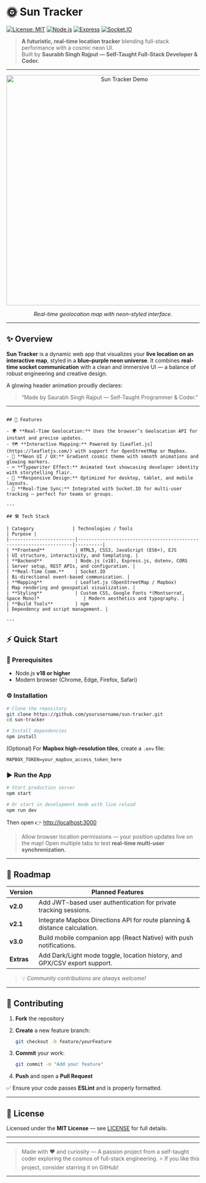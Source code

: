 
# 🌞 Sun Tracker

[![License: MIT](https://img.shields.io/badge/License-MIT-yellow.svg)](https://opensource.org/licenses/MIT)
[![Node.js](https://img.shields.io/badge/Node.js-v18-green.svg)](https://nodejs.org/)
[![Express](https://img.shields.io/badge/Express-4.18-blue.svg)](https://expressjs.com/)
[![Socket.IO](https://img.shields.io/badge/Socket.IO-RealTime-black.svg)](https://socket.io/)

> **A futuristic, real-time location tracker** blending full-stack performance with a cosmic neon UI.  
> Built by **Saurabh Singh Rajput — Self-Taught Full-Stack Developer & Coder.**

---

<div align="center">
  <img src="tracker device.png" alt="Sun Tracker Demo" width="600">
  <p><em>Real-time geolocation map with neon-styled interface.</em></p>
</div>

---

## ✨ Overview

**Sun Tracker** is a dynamic web app that visualizes your **live location on an interactive map**, styled in a **blue–purple neon universe**. It combines **real-time socket communication** with a clean and immersive UI — a balance of robust engineering and creative design.  

A glowing header animation proudly declares:  
> “Made by Saurabh Singh Rajput — Self-Taught Programmer & Coder.”  

---
```

## 🚀 Features

- 🌍 **Real-Time Geolocation:** Uses the browser’s Geolocation API for instant and precise updates.  
- 🗺️ **Interactive Mapping:** Powered by [Leaflet.js](https://leafletjs.com/) with support for OpenStreetMap or Mapbox.  
- 💫 **Neon UI / UX:** Gradient cosmic theme with smooth animations and glowing markers.  
- ⌨️ **Typewriter Effect:** Animated text showcasing developer identity with storytelling flair.  
- 📱 **Responsive Design:** Optimized for desktop, tablet, and mobile layouts.  
- 🔗 **Real-Time Sync:** Integrated with Socket.IO for multi-user tracking — perfect for teams or groups.  

---

## 🛠️ Tech Stack

| Category              | Technologies / Tools                                                | Purpose |
|------------------------|--------------------------------------------------------------------|----------|
| **Frontend**           | HTML5, CSS3, JavaScript (ES6+), EJS                                | UI structure, interactivity, and templating. |
| **Backend**            | Node.js (v18), Express.js, dotenv, CORS                            | Server setup, REST APIs, and configuration. |
| **Real-Time Comm.**    | Socket.IO                                                          | Bi-directional event-based communication. |
| **Mapping**            | Leaflet.js (OpenStreetMap / Mapbox)                                | Map rendering and geospatial visualization. |
| **Styling**            | Custom CSS, Google Fonts *(Montserrat, Space Mono)*                | Modern aesthetics and typography. |
| **Build Tools**        | npm                                                                | Dependency and script management. |

---
```
## ⚡ Quick Start

### 🧩 Prerequisites
- Node.js **v18 or higher**  
- Modern browser (Chrome, Edge, Firefox, Safari)

### ⚙️ Installation

```bash
# Clone the repository
git clone https://github.com/yourusername/sun-tracker.git
cd sun-tracker

# Install dependencies
npm install
````

(Optional) For **Mapbox high-resolution tiles**, create a `.env` file:

```
MAPBOX_TOKEN=your_mapbox_access_token_here
```

### ▶️ Run the App

```bash
# Start production server
npm start

# Or start in development mode with live reload
npm run dev
```

Then open 👉 [http://localhost:3000](http://localhost:3000)

> Allow browser location permissions — your position updates live on the map!
> Open multiple tabs to test **real-time multi-user synchronization.**

---


## 🧭 Roadmap

| Version    | Planned Features                                                           |
| ---------- | -------------------------------------------------------------------------- |
| **v2.0**   | Add JWT-based user authentication for private tracking sessions.           |
| **v2.1**   | Integrate Mapbox Directions API for route planning & distance calculation. |
| **v3.0**   | Build mobile companion app (React Native) with push notifications.         |
| **Extras** | Add Dark/Light mode toggle, location history, and GPX/CSV export support.  |

> 💡 *Community contributions are always welcome!*

---

## 🤝 Contributing

1. **Fork** the repository
2. **Create** a new feature branch:

   ```bash
   git checkout -b feature/yourFeature
   ```
3. **Commit** your work:

   ```bash
   git commit -m "Add your feature"
   ```
4. **Push** and open a **Pull Request**

✅ Ensure your code passes **ESLint** and is properly formatted.

---

## 📄 License

Licensed under the **MIT License** — see [LICENSE](LICENSE) for full details.

---

---

> Made with ❤️ and curiosity — A passion project from a self-taught coder exploring the cosmos of full-stack engineering.
> ⭐ If you like this project, consider starring it on GitHub!

---
